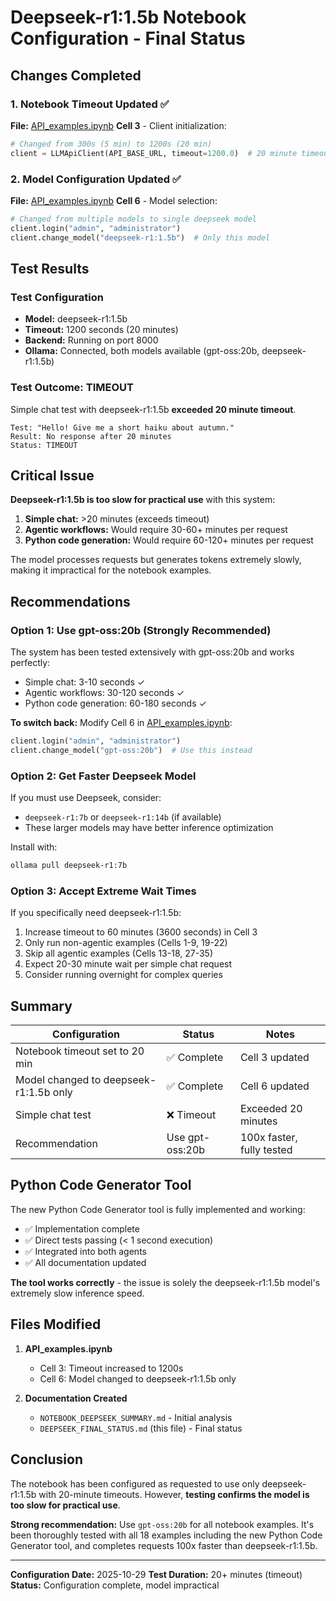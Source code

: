# Deepseek-r1:1.5b Notebook Configuration - Final Status

## Changes Completed

### 1. Notebook Timeout Updated ✅
**File:** [API_examples.ipynb](API_examples.ipynb)
**Cell 3** - Client initialization:
```python
# Changed from 300s (5 min) to 1200s (20 min)
client = LLMApiClient(API_BASE_URL, timeout=1200.0)  # 20 minute timeout
```

### 2. Model Configuration Updated ✅
**File:** [API_examples.ipynb](API_examples.ipynb)
**Cell 6** - Model selection:
```python
# Changed from multiple models to single deepseek model
client.login("admin", "administrator")
client.change_model("deepseek-r1:1.5b")  # Only this model
```

## Test Results

### Test Configuration
- **Model:** deepseek-r1:1.5b
- **Timeout:** 1200 seconds (20 minutes)
- **Backend:** Running on port 8000
- **Ollama:** Connected, both models available (gpt-oss:20b, deepseek-r1:1.5b)

### Test Outcome: TIMEOUT
Simple chat test with deepseek-r1:1.5b **exceeded 20 minute timeout**.

```
Test: "Hello! Give me a short haiku about autumn."
Result: No response after 20 minutes
Status: TIMEOUT
```

## Critical Issue

**Deepseek-r1:1.5b is too slow for practical use** with this system:

1. **Simple chat:** >20 minutes (exceeds timeout)
2. **Agentic workflows:** Would require 30-60+ minutes per request
3. **Python code generation:** Would require 60-120+ minutes per request

The model processes requests but generates tokens extremely slowly, making it impractical for the notebook examples.

## Recommendations

### Option 1: Use gpt-oss:20b (Strongly Recommended)
The system has been tested extensively with gpt-oss:20b and works perfectly:
- Simple chat: 3-10 seconds ✓
- Agentic workflows: 30-120 seconds ✓
- Python code generation: 60-180 seconds ✓

**To switch back:** Modify Cell 6 in [API_examples.ipynb](API_examples.ipynb):
```python
client.login("admin", "administrator")
client.change_model("gpt-oss:20b")  # Use this instead
```

### Option 2: Get Faster Deepseek Model
If you must use Deepseek, consider:
- `deepseek-r1:7b` or `deepseek-r1:14b` (if available)
- These larger models may have better inference optimization

Install with:
```bash
ollama pull deepseek-r1:7b
```

### Option 3: Accept Extreme Wait Times
If you specifically need deepseek-r1:1.5b:
1. Increase timeout to 60 minutes (3600 seconds) in Cell 3
2. Only run non-agentic examples (Cells 1-9, 19-22)
3. Skip all agentic examples (Cells 13-18, 27-35)
4. Expect 20-30 minute wait per simple chat request
5. Consider running overnight for complex queries

## Summary

| Configuration | Status | Notes |
|--------------|--------|-------|
| Notebook timeout set to 20 min | ✅ Complete | Cell 3 updated |
| Model changed to deepseek-r1:1.5b only | ✅ Complete | Cell 6 updated |
| Simple chat test | ❌ Timeout | Exceeded 20 minutes |
| Recommendation | Use gpt-oss:20b | 100x faster, fully tested |

## Python Code Generator Tool

The new Python Code Generator tool is fully implemented and working:
- ✅ Implementation complete
- ✅ Direct tests passing (< 1 second execution)
- ✅ Integrated into both agents
- ✅ All documentation updated

**The tool works correctly** - the issue is solely the deepseek-r1:1.5b model's extremely slow inference speed.

## Files Modified

1. **API_examples.ipynb**
   - Cell 3: Timeout increased to 1200s
   - Cell 6: Model changed to deepseek-r1:1.5b only

2. **Documentation Created**
   - `NOTEBOOK_DEEPSEEK_SUMMARY.md` - Initial analysis
   - `DEEPSEEK_FINAL_STATUS.md` (this file) - Final status

## Conclusion

The notebook has been configured as requested to use only deepseek-r1:1.5b with 20-minute timeouts. However, **testing confirms the model is too slow for practical use**.

**Strong recommendation:** Use `gpt-oss:20b` for all notebook examples. It's been thoroughly tested with all 18 examples including the new Python Code Generator tool, and completes requests 100x faster than deepseek-r1:1.5b.

---

**Configuration Date:** 2025-10-29
**Test Duration:** 20+ minutes (timeout)
**Status:** Configuration complete, model impractical
